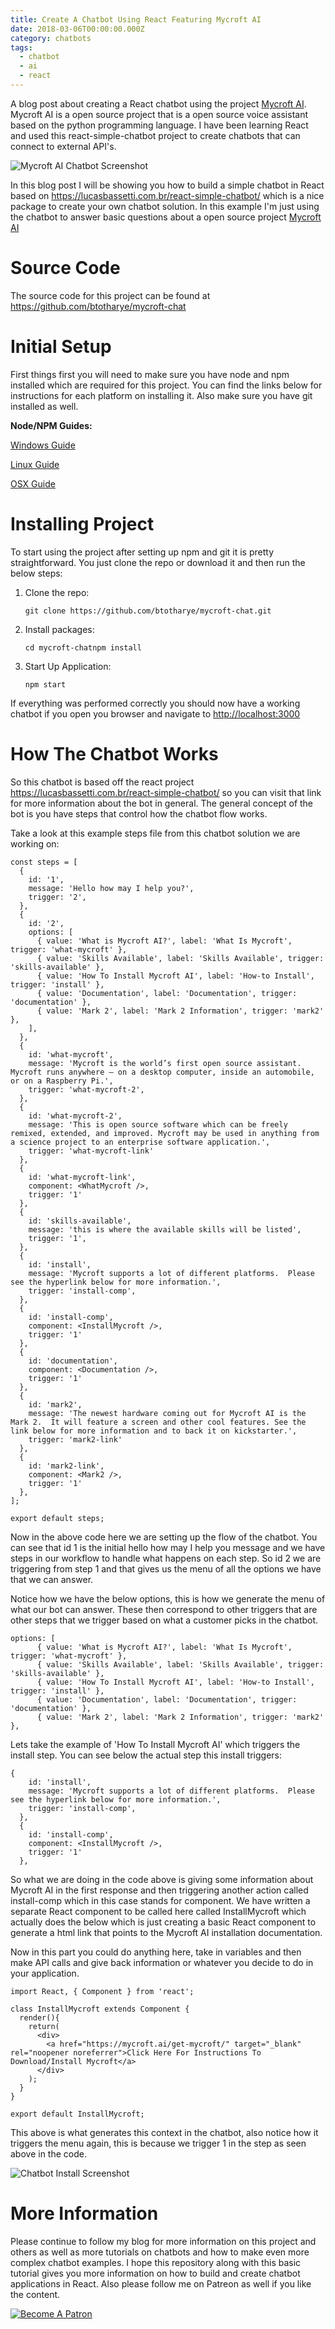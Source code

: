 ```yaml
---
title: Create A Chatbot Using React Featuring Mycroft AI
date: 2018-03-06T00:00:00.000Z
category: chatbots
tags:
  - chatbot
  - ai
  - react
---
```

A blog post about creating a React chatbot using the project [Mycroft AI](https://mycroft.ai).  Mycroft AI is a open source project that is a open source voice assistant based on the python programming language.  I have been learning React and used this react-simple-chatbot project to create chatbots that can connect to external API's.

![Mycroft AI Chatbot Screenshot](/assets/images/mycroft_ss.jpg)

In this blog post I will be showing you how to build a simple chatbot in React based on <https://lucasbassetti.com.br/react-simple-chatbot/> which is a nice package to create your own chatbot solution.  In this example I'm just using the chatbot to answer basic questions about a open source project [Mycroft AI](https://mycroft.ai/)

# Source Code

The source code for this project can be found at <https://github.com/btotharye/mycroft-chat>

# Initial Setup

First things first you will need to make sure you have node and npm installed which are required for this project.  You can find the links below for instructions for each platform on installing it.  Also make sure you have git installed as well.

**Node/NPM Guides:**

[Windows Guide](http://blog.teamtreehouse.com/install-node-js-npm-windows)

[Linux Guide](http://blog.teamtreehouse.com/install-node-js-npm-linux)

[OSX Guide](http://blog.teamtreehouse.com/install-node-js-npm-mac)

# Installing Project

To start using the project after setting up npm and git it is pretty straightforward.  You just clone the repo or download it and then run the below steps:

1. Clone the repo:
   ```
   git clone https://github.com/btotharye/mycroft-chat.git
   ```
2. Install packages:
   ```
   cd mycroft-chatnpm install
   ```
3. Start Up Application:
   ```
   npm start
   ```

If everything was performed correctly you should now have a working chatbot if you open you browser and navigate to <http://localhost:3000>

# How The Chatbot Works

So this chatbot is based off the react project <https://lucasbassetti.com.br/react-simple-chatbot/> so you can visit that link for more information about the bot in general.  The general concept of the bot is you have steps that control how the chatbot flow works.

Take a look at this example steps file from this chatbot solution we are working on:

```
const steps = [
  {
    id: '1',
    message: 'Hello how may I help you?',
    trigger: '2',
  },
  {
    id: '2',
    options: [
      { value: 'What is Mycroft AI?', label: 'What Is Mycroft', trigger: 'what-mycroft' },
      { value: 'Skills Available', label: 'Skills Available', trigger: 'skills-available' },
      { value: 'How To Install Mycroft AI', label: 'How-to Install', trigger: 'install' },
      { value: 'Documentation', label: 'Documentation', trigger: 'documentation' },
      { value: 'Mark 2', label: 'Mark 2 Information', trigger: 'mark2' },
    ],
  },
  {
    id: 'what-mycroft',
    message: 'Mycroft is the world’s first open source assistant. Mycroft runs anywhere – on a desktop computer, inside an automobile, or on a Raspberry Pi.',
    trigger: 'what-mycroft-2',
  },
  {
    id: 'what-mycroft-2',
    message: 'This is open source software which can be freely remixed, extended, and improved. Mycroft may be used in anything from a science project to an enterprise software application.',
    trigger: 'what-mycroft-link'
  },
  {
    id: 'what-mycroft-link',
    component: <WhatMycroft />,
    trigger: '1'
  },
  {
    id: 'skills-available',
    message: 'this is where the available skills will be listed',
    trigger: '1',
  },
  {
    id: 'install',
    message: 'Mycroft supports a lot of different platforms.  Please see the hyperlink below for more information.',
    trigger: 'install-comp',
  },
  {
    id: 'install-comp',
    component: <InstallMycroft />,
    trigger: '1'
  },
  {
    id: 'documentation',
    component: <Documentation />,
    trigger: '1'
  },
  {
    id: 'mark2',
    message: 'The newest hardware coming out for Mycroft AI is the Mark 2.  It will feature a screen and other cool features. See the link below for more information and to back it on kickstarter.',
    trigger: 'mark2-link'
  },
  {
    id: 'mark2-link',
    component: <Mark2 />,
    trigger: '1'
  },
];

export default steps;
```

Now in the above code here we are setting up the flow of the chatbot.  You can see that id 1 is the initial hello how may I help you message and we have steps in our workflow to handle what happens on each step.  So id 2 we are triggering from step 1 and that gives us the menu of all the options we have that we can answer.

Notice how we have the below options, this is how we generate the menu of what our bot can answer.  These then correspond to other triggers that are other steps that we trigger based on what a customer picks in the chatbot.

```
options: [
      { value: 'What is Mycroft AI?', label: 'What Is Mycroft', trigger: 'what-mycroft' },
      { value: 'Skills Available', label: 'Skills Available', trigger: 'skills-available' },
      { value: 'How To Install Mycroft AI', label: 'How-to Install', trigger: 'install' },
      { value: 'Documentation', label: 'Documentation', trigger: 'documentation' },
      { value: 'Mark 2', label: 'Mark 2 Information', trigger: 'mark2' },
```

Lets take the example of 'How To Install Mycroft AI' which triggers the install step.  You can see below the actual step this install triggers:

```
{
    id: 'install',
    message: 'Mycroft supports a lot of different platforms.  Please see the hyperlink below for more information.',
    trigger: 'install-comp',
  },
  {
    id: 'install-comp',
    component: <InstallMycroft />,
    trigger: '1'
  },
```

So what we are doing in the code above is giving some information about Mycroft AI in the first response and then triggering another action called install-comp which in this case stands for component.  We have written a separate React component to be called here called InstallMycroft which actually does the below which is just creating a basic React component to generate a html link that points to the Mycroft AI installation documentation.

Now in this part you could do anything here, take in variables and then make API calls and give back information or whatever you decide to do in your application.

```
import React, { Component } from 'react';

class InstallMycroft extends Component {
  render(){
    return(
      <div>
        <a href="https://mycroft.ai/get-mycroft/" target="_blank" rel="noopener noreferrer">Click Here For Instructions To Download/Install Mycroft</a>
      </div>
    );
  }
}

export default InstallMycroft;
```

This above is what generates this context in the chatbot, also notice how it triggers the menu again, this is because we trigger 1 in the step as seen above in the code.


![Chatbot Install Screenshot](/assets/images/mycroft_ss_install.jpg)

# More Information

Please continue to follow my blog for more information on this project and others as well as more tutorials on chatbots and how to make even more complex chatbot examples.  I hope this repository along with this basic tutorial gives you more information on how to build and create chatbot applications in React.  Also please follow me on Patreon as well if you like the content.

<a href="https://www.patreon.com/bePatron?u=7262852">
<img src="https://c5.patreon.com/external/logo/become_a_patron_button.png" alt="Become A Patron" />
</a>
